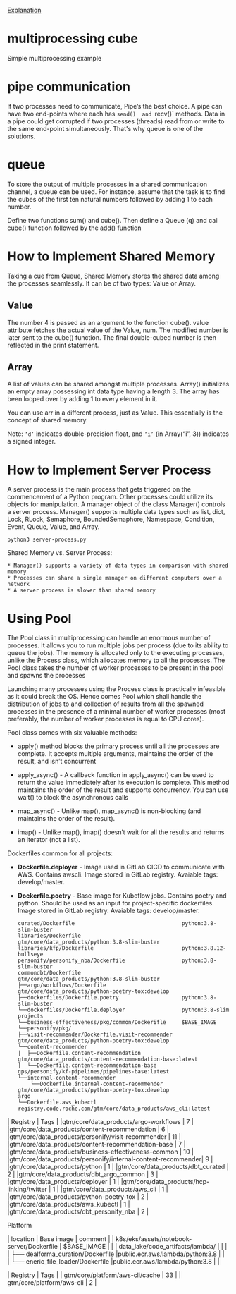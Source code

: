 [Explanation](https://medium.com/fintechexplained/advanced-python-concurrency-and-parallelism-82e378f26ced)




# multiprocessing cube
Simple multiprocessing example


# pipe communication
If two processes need to communicate, Pipe’s the best choice. A pipe can have two end-points where each has `send() 
and `recv()` methods. Data in a pipe could get corrupted if two processes (threads) read from or write to the same 
end-point simultaneously. That's why queue is one of the solutions.

# queue
To store the output of multiple processes in a shared communication channel, a queue can be used. 
For instance, assume that the task is to find the cubes of the first ten natural numbers followed by adding 1 to each number.

Define two functions sum() and cube(). Then define a Queue (q) and call cube() function followed by the add() function


# How to Implement Shared Memory
Taking a cue from Queue, Shared Memory stores the shared data among the processes seamlessly. It can be of two types: Value or Array.


## Value
The number 4 is passed as an argument to the function cube(). value attribute fetches the actual value of the Value, num. The modified number is later sent to the cube() function. The final double-cubed number is then reflected in the print statement.

## Array
A list of values can be shared amongst multiple processes. 
Array() initializes an empty array possessing int data type having a length 3. 
The array has been looped over by adding 1 to every element in it.

You can use arr in a different process, just as Value. This essentially is the concept of shared memory.

Note: `‘d’` indicates double-precision float, and `‘i’` (in Array(“i”, 3)) indicates a signed integer.




# How to Implement Server Process

A server process is the main process that gets triggered on the commencement of a Python program. Other processes could utilize its objects for manipulation. A manager object of the class Manager() controls a server process. Manager() supports multiple data types such as list, dict, Lock, RLock, Semaphore, BoundedSemaphore, Namespace, Condition, Event, Queue, Value, and Array.


```
python3 server-process.py
```

Shared Memory vs. Server Process:

    * Manager() supports a variety of data types in comparison with shared memory
    * Processes can share a single manager on different computers over a network
    * A server process is slower than shared memory


# Using Pool

The Pool class in multiprocessing can handle an enormous number of processes. It allows you to run multiple jobs per process (due to its ability to queue the jobs). The memory is allocated only to the executing processes, unlike the Process class, which allocates memory to all the processes. The Pool class takes the number of worker processes to be present in the pool and spawns the processes

Launching many processes using the Process class is practically infeasible as it could break the OS. Hence comes Pool which shall handle the distribution of jobs to and collection of results from all the spawned processes in the presence of a minimal number of worker processes (most preferably, the number of worker processes is equal to CPU cores).


Pool class comes with six valuable methods:

* apply() method blocks the primary process until all the processes are complete.
It accepts multiple arguments, maintains the order of the result, and isn’t concurrent



* apply_async() - A callback function in apply_async() can be used to return the value immediately 
after its execution is complete. This method maintains the order of the result and supports concurrency.
You can use wait() to block the asynchronous calls



* map_async() - Unlike map(), map_async() is non-blocking (and maintains the order of the result).



* imap() - Unlike map(), imap() doesn’t wait for all the results and returns an iterator (not a list).



Dockerfiles common for all projects:
- **Dockerfile.deployer** - Image used in GitLab CICD to communicate with AWS. Contains awscli. Image stored in GitLab registry. Avaiable tags: develop/master.
- **Dockerfile.poetry** - Base image for Kubeflow jobs. Contains poetry and python. Should be used as an input for project-specific dockerfiles. Image stored in GitLab registry. Avaiable tags: develop/master.



    ``` 
    curated/Dockerfile                                  python:3.8-slim-buster                                     
    libraries/Dockerfile                                gtm/core/data_products/python:3.8-slim-buster              
    libraries/kfp/Dockerfile                            python:3.8.12-bullseye                                     
    personify/personify_nba/Dockerfile                  python:3.8-slim-buster                                     
    commondbt/Dockerfile                                gtm/core/data_products/python:3.8-slim-buster                   
    ├──argo/workflows/Dockerfile                        gtm/core/data_products/python-poetry-tox:develop                
    ├──dockerfiles/Dockerfile.poetry                    python:3.8-slim-buster                                          
    └──dockerfiles/Dockerfile.deployer                  python:3.8-slim                                                 
    projects                                                                                                            
    └──business-effectiveness/pkg/common/Dockerifle     $BASE_IMAGE                                                     
    └──personify/pkg/                                                                                                   
    ├──visit-recommender/Dockerfile.visit-recommender   gtm/core/data_products/python-poetry-tox:develop                
    └──content-recommender                                                                                           
    |  ├──Dockerfile.content-recommendation             gtm/core/data_products/content-recommendation-base:latest       
    |  └──Dockerfile.content-recommendation-base        gps/personify/kf-pipelines/pipelines-base:latest                
    └──internal-content-recommender                                                                                  
        └──Dockerfile.internal-content-recommender      gtm/core/data_products/python-poetry-tox:develop                
    argo                                                                                                                
    └──Dockerfile.aws_kubectl                           registry.code.roche.com/gtm/core/data_products/aws_cli:latest   
    ```                        



| Registry                                                    |  Tags |
|gtm/core/data_products/argo-workflows                        |  7    |
|gtm/core/data_products/content-recommendation                |  6    |
|gtm/core/data_products/personify/visit-recommender           |  11   |
|gtm/core/data_products/content-recommendation-base           |  7    |
|gtm/core/data_products/business-effectiveness-common         |  10   |
|gtm/core/data_products/personify/internal-content-recommender|  9    |
|gtm/core/data_products/python                                |  1    |
|gtm/core/data_products/dbt_curated                           |  2    |
|gtm/core/data_products/dbt_argo_common                       |  3    |
|gtm/core/data_products/deployer                              |  1    |
|gtm/core/data_products/hcp-linking/twitter                   |  1    |
|gtm/core/data_products/aws_cli                               |  1    |
|gtm/core/data_products/python-poetry-tox                     |  2    |
|gtm/core/data_products/aws_kubectl                           |  1    |
|gtm/core/data_products/dbt_personify_nba                     |  2    |




Platform

|    location                                                |      Base image                 |      comment                |
|  k8s/eks/assets/notebook-server/Dockerfile                 |      $BASE_IMAGE                |                             |
|  data_lake/code_artifacts/lambda/                          |                                 |                             |
|  ├── dealforma_curation/Dockerfile                         |public.ecr.aws/lambda/python:3.8 |                             |  
|  └── eneric_file_loader/Dockerfile                         |public.ecr.aws/lambda/python:3.8 |                             |



| Registry                         | Tags |
| gtm/core/platform/aws-cli/cache  | 33   |
| gtm/core/platform/aws-cli        | 2    |
